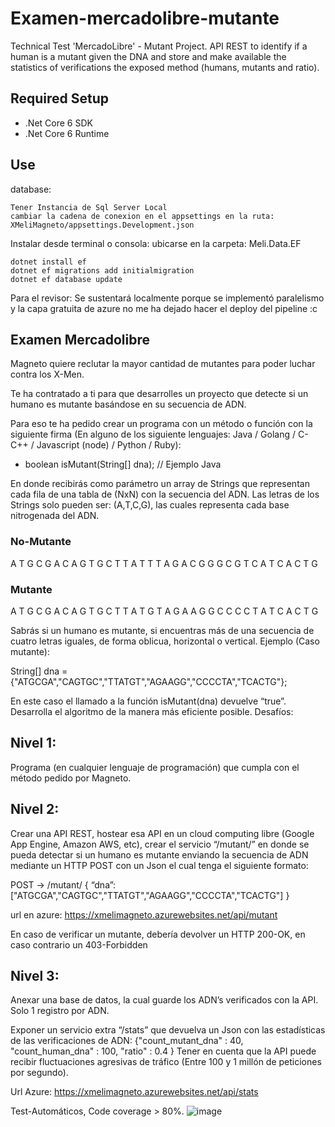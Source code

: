 # Examen-mercadolibre-mutante
Technical Test 'MercadoLibre' - Mutant Project. API REST to identify if a human is a mutant given the DNA and store and make available the statistics of verifications   the exposed method (humans, mutants and ratio).

## Required Setup
* .Net Core 6 SDK
* .Net Core 6 Runtime

## Use

database:
```
Tener Instancia de Sql Server Local
cambiar la cadena de conexion en el appsettings en la ruta: XMeliMagneto/appsettings.Development.json
```

Instalar desde terminal o consola: ubicarse en la carpeta: Meli.Data.EF

```
dotnet install ef
dotnet ef migrations add initialmigration
dotnet ef database update
```

Para el revisor: Se sustentará localmente porque se implementó paralelismo y la capa gratuita de azure no me ha dejado hacer el deploy del pipeline :c


## Examen Mercadolibre
Magneto quiere reclutar la mayor cantidad de mutantes para poder luchar
contra los X-Men.

Te ha contratado a ti para que desarrolles un proyecto que detecte si un
humano es mutante basándose en su secuencia de ADN.

Para eso te ha pedido crear un programa con un método o función con la siguiente firma (En
alguno de los siguiente lenguajes: Java / Golang / C-C++ / Javascript (node) / Python / Ruby):
* boolean isMutant(String[] dna); // Ejemplo Java

En donde recibirás como parámetro un array de Strings que representan cada fila de una tabla
de (NxN) con la secuencia del ADN. Las letras de los Strings solo pueden ser: (A,T,C,G), las
cuales representa cada base nitrogenada del ADN.

### No-Mutante 
A  T  G  C  G  A 
C  A  G  T  G  C
T  T  A  T  T  T
A  G  A  C  G  G
G  C  G  T  C  A
T  C  A  C  T  G


### Mutante
A  T  G  C  G  A
C  A  G  T  G  C
T  T  A  T  G  T
A  G  A  A  G  G
C  C  C  C  T  A
T  C  A  C  T  G



Sabrás si un humano es mutante, si encuentras más de una secuencia de cuatro letras
iguales​, de forma oblicua, horizontal o vertical.
Ejemplo (Caso mutante):

String[] dna = {"ATGCGA","CAGTGC","TTATGT","AGAAGG","CCCCTA","TCACTG"};


En este caso el llamado a la función isMutant(dna) devuelve “true”.
Desarrolla el algoritmo de la manera más eficiente posible.
Desafíos:


## Nivel 1:
Programa (en cualquier lenguaje de programación) que cumpla con el método pedido por
Magneto.

## Nivel 2:
Crear una API REST, hostear esa API en un cloud computing libre (Google App Engine,
Amazon AWS, etc), crear el servicio “/mutant/” en donde se pueda detectar si un humano es
mutante enviando la secuencia de ADN mediante un HTTP POST con un Json el cual tenga el
siguiente formato:

POST → /mutant/
{
“dna”:["ATGCGA","CAGTGC","TTATGT","AGAAGG","CCCCTA","TCACTG"]
}

url en azure: https://xmelimagneto.azurewebsites.net/api/mutant

En caso de verificar un mutante, debería devolver un HTTP 200-OK, en caso contrario un
403-Forbidden

## Nivel 3:
Anexar una base de datos, la cual guarde los ADN’s verificados con la API.
Solo 1 registro por ADN.

Exponer un servicio extra “/stats” que devuelva un Json con las estadísticas de las
verificaciones de ADN: {"count_mutant_dna" : 40, "count_human_dna" : 100, "ratio" : 0.4 }
Tener en cuenta que la API puede recibir fluctuaciones agresivas de tráfico (Entre 100 y 1
millón de peticiones por segundo).

Url Azure: https://xmelimagneto.azurewebsites.net/api/stats

Test-Automáticos, Code coverage > 80%.
![image](https://user-images.githubusercontent.com/37428515/183313261-1ddcce9d-1eea-409b-82b9-ffafd8df4f51.png)


